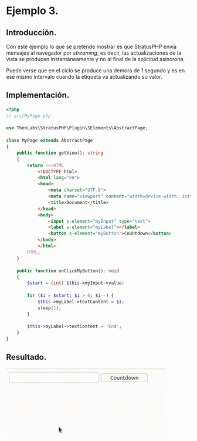 
# Ejemplo 3.

## Introducción.

Con este ejemplo lo que se pretende mostrar es que StratusPHP envía mensajes al navegador por *streaming*, es decir, las actualizaciones de la vista se producen instantáneamente y no al final de la solicitud asíncrona.

Puede verse que en el ciclo se produce una demora de 1 segundo y es en ese mismo intervalo cuando la etiqueta va actualizando su valor.

## Implementación.

```php
<?php
// src/MyPage.php

use ThenLabs\StratusPHP\Plugin\SElements\AbstractPage;

class MyPage extends AbstractPage
{
    public function getView(): string
    {
        return <<<HTML
            <!DOCTYPE html>
            <html lang="en">
            <head>
                <meta charset="UTF-8">
                <meta name="viewport" content="width=device-width, initial-scale=1.0">
                <title>Document</title>
            </head>
            <body>
                <input s-element="myInput" type="text">
                <label s-element="myLabel"></label>
                <button s-element="myButton">Countdown</button>
            </body>
            </html>
        HTML;
    }

    public function onClickMyButton(): void
    {
        $start = (int) $this->myInput->value;

        for ($i = $start; $i > 0; $i--) {
            $this->myLabel->textContent = $i;
            sleep(1);
        }

        $this->myLabel->textContent = 'End';
    }
}
```

## Resultado.

![](result.gif)